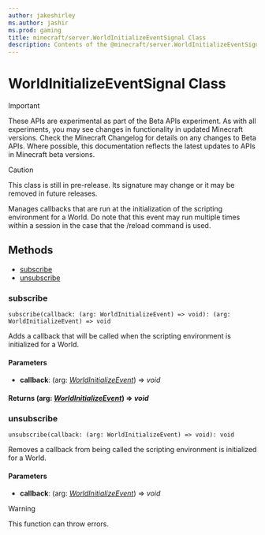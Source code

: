 ```yaml
---
author: jakeshirley
ms.author: jashir
ms.prod: gaming
title: minecraft/server.WorldInitializeEventSignal Class
description: Contents of the @minecraft/server.WorldInitializeEventSignal class.
---
```

# WorldInitializeEventSignal Class
>[!IMPORTANT]
>These APIs are experimental as part of the Beta APIs experiment. As with all experiments, you may see changes in functionality in updated Minecraft versions. Check the Minecraft Changelog for details on any changes to Beta APIs. Where possible, this documentation reflects the latest updates to APIs in Minecraft beta versions.

> [!CAUTION]
> This class is still in pre-release.  Its signature may change or it may be removed in future releases.

Manages callbacks that are run at the initialization of the scripting environment for a World. Do note that this event may run multiple times within a session in the case that the /reload command is used.

## Methods
- [subscribe](#subscribe)
- [unsubscribe](#unsubscribe)

### **subscribe**
`
subscribe(callback: (arg: WorldInitializeEvent) => void): (arg: WorldInitializeEvent) => void
`

Adds a callback that will be called when the scripting environment is initialized for a World.

#### **Parameters**
- **callback**: (arg: [*WorldInitializeEvent*](WorldInitializeEvent.md)) => *void*

#### **Returns** (arg: [*WorldInitializeEvent*](WorldInitializeEvent.md)) => *void*

### **unsubscribe**
`
unsubscribe(callback: (arg: WorldInitializeEvent) => void): void
`

Removes a callback from being called the scripting environment is initialized for a World.

#### **Parameters**
- **callback**: (arg: [*WorldInitializeEvent*](WorldInitializeEvent.md)) => *void*

> [!WARNING]
> This function can throw errors.


